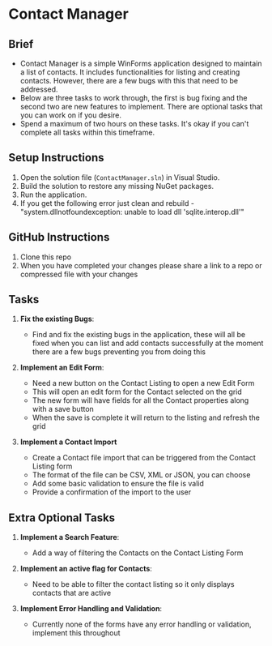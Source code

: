 # Contact Manager

## Brief 
- Contact Manager is a simple WinForms application designed to maintain a list of contacts. It includes functionalities for listing and creating contacts. However, there are a few bugs with this that need to be addressed.
- Below are three tasks to work through, the first is bug fixing and the second two are new features to implement. There are optional tasks that you can work on if you desire. 
- Spend a maximum of two hours on these tasks. It's okay if you can't complete all tasks within this timeframe.

## Setup Instructions
1. Open the solution file (`ContactManager.sln`) in Visual Studio.
2. Build the solution to restore any missing NuGet packages.
3. Run the application.
4. If you get the following error just clean and rebuild - "system.dllnotfoundexception: unable to load dll 'sqlite.interop.dll'"

## GitHub Instructions 
1. Clone this repo
2. When you have completed your changes please share a link to a repo or compressed file with your changes

## Tasks
1. **Fix the existing Bugs**:
	- Find and fix the existing bugs in the application, these will all be fixed when you can list and add contacts successfully at the moment there are a few bugs preventing you from doing this 

2. **Implement an Edit Form**:
	- Need a new button on the Contact Listing to open a new Edit Form
	- This will open an edit form for the Contact selected on the grid
	- The new form will have fields for all the Contact properties along with a save button
	- When the save is complete it will return to the listing and refresh the grid 
	
3.  **Implement a Contact Import**
	- Create a Contact file import that can be triggered from the Contact Listing form
	- The format of the file can be CSV, XML or JSON, you can choose
	- Add some basic validation to ensure the file is valid
	- Provide a confirmation of the import to the user 

## Extra Optional Tasks

1. **Implement a Search Feature**:
	- Add a way of filtering the Contacts on the Contact Listing Form
   
2. **Implement an active flag for Contacts**:
	- Need to be able to filter the contact listing so it only displays contacts that are active

3. **Implement Error Handling and Validation**:
	- Currently none of the forms have any error handling or validation, implement this throughout

